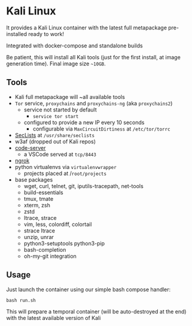 # Kali Linux

It provides a Kali Linux container with the latest full metapackage pre-installed ready to work!

Integrated with docker-compose and standalone builds

Be patient, this will install all Kali tools (just for the first install, at image generation time). Final image size `~10GB`.

## Tools

- Kali full metapackage will ~all available tools
- `Tor` service, `proxychains` and `proxychains-ng` (aka `proxychains2`)
  - service not started by default
    - `service tor start`
  - configured to provide a new IP every 10 seconds
    - configurable via `MaxCircuitDirtiness` at `/etc/tor/torrc`
- [SecLists](https://github.com/danielmiessler/SecLists) at `/usr/share/seclists`
- w3af (dropped out of Kali repos)
- [code-server](https://github.com/codercom/code-server)
  - a VSCode served at `tcp/8443`
- [ngrok](http://ngrok.com)
- python virtualenvs via `virtualenvwrapper`
  - projects placed at /`root/projects`
- base packages
  - wget, curl, telnet, git, iputils-tracepath, net-tools
  - build-essentials
  - tmux, tmate
  - xterm, zsh
  - zstd
  - ltrace, strace
  - vim, less, colordiff, colortail
  - strace ltrace
  - unzip, unrar
  - python3-setuptools python3-pip
  - bash-completion
  - oh-my-git integration

  
## Usage

Just launch the container using our simple bash compose handler:

```
bash run.sh
```

This will prepare a temporal container (will be auto-destroyed at the end) with the latest available version of Kali

